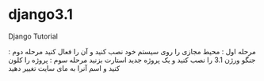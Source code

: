 # django3.1
Django Tutorial


مرحله اول : محیط مجازی را روی سیستم خود نصب کنید و آن را فعال کنید
مرحله دوم : جنگو ورژن 3.1 را نصب کنید و یک پروژه جدید استارت بزنید
مرحله سوم : پروژه را کلون کنید و اسم آنرا به مای سایت تغییر دهید
